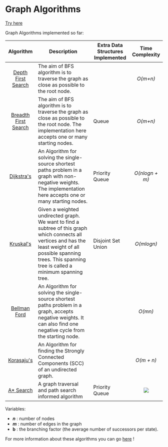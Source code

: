 # Graph Algorithms

[Try here](https://lafifii.github.io/Graph_Algorithms/)

Graph Algorithms implemented so far:

| Algorithm | Description | Extra Data Structures Implemented | Time Complexity
| :---:        |     ---      |     ---      |   :---:
| [Depth First Search](https://lafifii.github.io/Graph_Algorithms/dfs/index.html)   | The aim of BFS algorithm is to traverse the graph as close as possible to the root node. |  | *O(m+n)*
| [Breadth First Search](https://lafifii.github.io/Graph_Algorithms/bfs/index.html) | The aim of BFS algorithm is to traverse the graph as close as possible to the root node. The implementation here accepts one or many starting nodes. | Queue | *O(m+n)*  
| [Dijkstra's](https://lafifii.github.io/Graph_Algorithms/dijkstra/index.html) | An Algorithm for solving the single-source shortest paths problem in a graph with non-negative weights. The implementation here accepts one or many starting nodes. | Priority Queue | *O(nlogn + m)*
| [Kruskal's](https://lafifii.github.io/Graph_Algorithms/kruskal/index.html)  | Given a weighted undirected graph. We want to find a subtree of this graph which connects all vertices and has the least weight of all possible spanning trees. This spanning tree is called a minimum spanning tree. | Disjoint Set Union  | *O(mlogn)* |
| [Bellman Ford](https://lafifii.github.io/Graph_Algorithms/bford/index.html) | An Algorithm for solving the single-source shortest paths problem in a graph, accepts negative weights. It can also find one negative cycle from the starting node. |   | *O(mn)* |
| [Korasaju's](https://lafifii.github.io/Graph_Algorithms/korasaju/index.html)  | An Algorithm for finding the Strongly Connected Components (SCC) of an undirected graph. |   | *O(m + n)* |
| [A* Search](https://lafifii.github.io/Graph_Algorithms/astar/index.html)  | A graph traversal and path search informed algorithm | Priority Queue  |  <img src="https://render.githubusercontent.com/render/math?math=O(b^d)"> |

Variables:
- ***n*** : number of nodes 
- ***m*** : number of edges in the graph
- **b** : the branching factor (the average number of successors per state).

For more information about these algorithms you can go [here](https://cp-algorithms.com/) !
